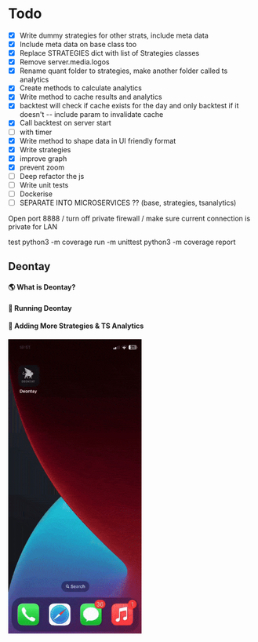 
 # Todo

 - [x] Write dummy strategies for other strats, include meta data
- [x] Include meta data on base class too
- [x] Replace STRATEGIES dict with list of Strategies classes
- [x] Remove server.media.logos
- [x] Rename quant folder to strategies, make another folder called ts analytics
- [x] Create methods to calculate analytics
- [x] Write method to cache results and analytics
- [x] backtest will check if cache exists for the day and only backtest if it doesn't -- include param to invalidate cache
- [x] Call backtest on server start
- [ ] with timer
- [x] Write method to shape data in UI friendly format
- [x] Write strategies
- [x] improve graph
- [x] prevent zoom
- [ ] Deep refactor the js
- [ ] Write unit tests
- [ ] Dockerise
- [ ] SEPARATE INTO MICROSERVICES ?? (base, strategies, tsanalytics)

Open port 8888 / turn off private firewall / make sure current connection is private for LAN

test
python3 -m coverage run -m unittest
python3 -m coverage report

## Deontay

#### 🌎 What is Deontay?

#### 🏃 Running Deontay

#### 🥊 Adding More Strategies & TS Analytics

<img src="https://github.com/DonCharlesLambert/Deontay/blob/main/misc/forreadme/compressed-phone.gif?raw=true"
style="margin:auto"
height="600px"
alt="Deontay used on iPhone X"
/>
